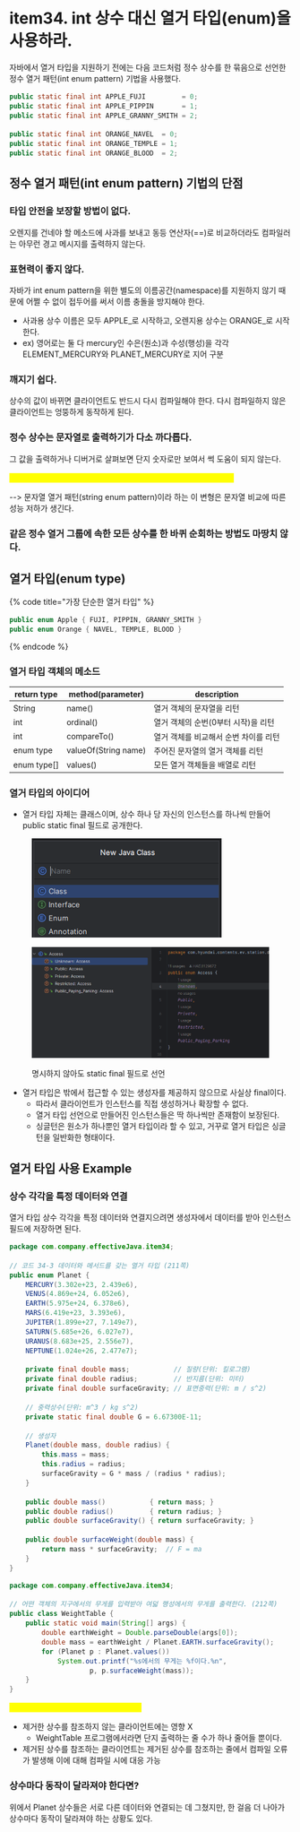 # item34. int 상수 대신 열거 타입(enum)을 사용하라.

자바에서 열거 타입을 지원하기 전에는 다음 코드처럼 정수 상수를 한 묶음으로 선언한 정수 열거 패턴(int enum pattern) 기법을 사용했다.

```java
public static final int APPLE_FUJI         = 0;
public static final int APPLE_PIPPIN       = 1;
public static final int APPLE_GRANNY_SMITH = 2;

public static final int ORANGE_NAVEL  = 0;
public static final int ORANGE_TEMPLE = 1;
public static final int ORANGE_BLOOD  = 2;
```



## 정수 열거 패턴(int enum pattern) 기법의 단점

### 타입 안전을 보장할 방법이 없다.

오렌지를 건네야 할 메소드에 사과를 보내고 동등 연산자(==)로 비교하더라도 컴파일러는 아무런 경고 메시지를 출력하지 않는다.&#x20;

### 표현력이 좋지 않다.&#x20;

자바가 int enum pattern을 위한 별도의 이름공간(namespace)를 지원하지 않기 때문에 어쩔 수 없이 접두어를 써서 이름 충돌을 방지해야 한다.

* 사과용 상수 이름은 모두 APPLE\_로 시작하고, 오렌지용 상수는 ORANGE\_로 시작한다.
* ex) 영어로는 둘 다 mercury인 수은(원소)과 수성(행성)을 각각 ELEMENT\_MERCURY와 PLANET\_MERCURY로 지어 구분

### 깨지기 쉽다.&#x20;

상수의 값이 바뀌면 클라이언트도 반드시 다시 컴파일해야 한다. 다시 컴파일하지 않은 클라이언트는 엉뚱하게 동작하게 된다.&#x20;

### 정수 상수는 문자열로 출력하기가 다소 까다롭다.

그 값을 출력하거나 디버거로 살펴보면 단지 숫자로만 보여서 썩 도움이 되지 않는다.&#x20;

<mark style="color:yellow;">Q) 알아볼 수 있게 정수 대신 문자열 상수를 사용하면 되는 거 아니야?</mark>

\--> 문자열 열거 패턴(string enum pattern)이라 하는 이 변형은 문자열 비교에 따른 성능 저하가 생긴다.

### 같은 정수 열거 그룹에 속한 모든 상수를 한 바퀴 순회하는 방법도 마땅치 않다.&#x20;



## 열거 타입(enum type)

{% code title="가장 단순한 열거 타입" %}
```java
public enum Apple { FUJI, PIPPIN, GRANNY_SMITH }
public enum Orange { NAVEL, TEMPLE, BLOOD }
```
{% endcode %}

### 열거 타입 객체의 메소드

| return type  | method(parameter)    | description           |
| ------------ | -------------------- | --------------------- |
| String       | name()               | 열거 객체의 문자열을 리턴        |
| int          | ordinal()            | 열거 객체의 순번(0부터 시작)을 리턴 |
| int          | compareTo()          | 열거 객체를 비교해서 순번 차이를 리턴 |
| enum type    | valueOf(String name) | 주어진 문자열의 열거 객체를 리턴    |
| enum type\[] | values()             | 모든 열거 객체들을 배열로 리턴     |

### 열거 타입의 아이디어

* 열거 타입 자체는 클래스이며, 상수 하나 당 자신의 인스턴스를 하나씩 만들어 public static final 필드로 공개한다.

<figure><img src="../.gitbook/assets/image (4).png" alt=""><figcaption></figcaption></figure>

<figure><img src="../.gitbook/assets/image.png" alt=""><figcaption><p>명시하지 않아도 static final 필드로 선언</p></figcaption></figure>

* 열거 타입은 밖에서 접근할 수 있는 생성자를 제공하지 않으므로 사실상 final이다.&#x20;
  * 따라서 클라이언트가 인스턴스를 직접 생성하거나 확장할 수 없다.
  * 열거 타입 선언으로 만들어진 인스턴스들은 딱 하나씩만 존재함이 보장된다.
  * 싱글턴은 원소가 하나뿐인 열거 타입이라 할 수 있고, 거꾸로 열거 타입은 싱글턴을 일반화한 형태이다.&#x20;

## 열거 타입 사용 Example

### 상수 각각을 특정 데이터와 연결

열거 타입 상수 각각을 특정 데이터와 연결지으려면 생성자에서 데이터를 받아 인스턴스 필드에 저장하면 된다.&#x20;

```java
package com.company.effectiveJava.item34;

// 코드 34-3 데이터와 메서드를 갖는 열거 타입 (211쪽)
public enum Planet {
    MERCURY(3.302e+23, 2.439e6),
    VENUS(4.869e+24, 6.052e6),
    EARTH(5.975e+24, 6.378e6),
    MARS(6.419e+23, 3.393e6),
    JUPITER(1.899e+27, 7.149e7),
    SATURN(5.685e+26, 6.027e7),
    URANUS(8.683e+25, 2.556e7),
    NEPTUNE(1.024e+26, 2.477e7);

    private final double mass;           // 질량(단위: 킬로그램)
    private final double radius;         // 반지름(단위: 미터)
    private final double surfaceGravity; // 표면중력(단위: m / s^2)

    // 중력상수(단위: m^3 / kg s^2)
    private static final double G = 6.67300E-11;

    // 생성자
    Planet(double mass, double radius) {
        this.mass = mass;
        this.radius = radius;
        surfaceGravity = G * mass / (radius * radius);
    }

    public double mass()           { return mass; }
    public double radius()         { return radius; }
    public double surfaceGravity() { return surfaceGravity; }

    public double surfaceWeight(double mass) {
        return mass * surfaceGravity;  // F = ma
    }
}
```

```java
package com.company.effectiveJava.item34;

// 어떤 객체의 지구에서의 무게를 입력받아 여덟 행성에서의 무게를 출력한다. (212쪽)
public class WeightTable {
    public static void main(String[] args) {
        double earthWeight = Double.parseDouble(args[0]);
        double mass = earthWeight / Planet.EARTH.surfaceGravity();
        for (Planet p : Planet.values())
            System.out.printf("%s에서의 무게는 %f이다.%n",
                    p, p.surfaceWeight(mass));
    }
}
```

<mark style="color:yellow;">Q) 열거 타입에서 상수를 하나 제거하면?</mark>

* 제거한 상수를 참조하지 않는 클라이언트에는 영향 X
  * WeightTable 프로그램에서라면 단지 출력하는 줄 수가 하나 줄어들 뿐이다.&#x20;
* 제거된 상수를 참조하는 클라이언트는 제거된 상수를 참조하는 줄에서 컴파일 오류가 발생해 이에 대해 컴파일 시에 대응 가능



### 상수마다 동작이 달라져야 한다면?

위에서 Planet 상수들은 서로 다른 데이터와 연결되는 데 그쳤지만, 한 걸음 더 나아가 상수마다 동작이 달라져야 하는 상황도 있다.&#x20;

